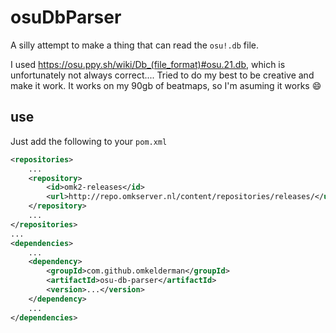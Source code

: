 # osuDbParser

A silly attempt to make a thing that can read the `osu!.db` file.

I used https://osu.ppy.sh/wiki/Db_(file_format)#osu.21.db, which is unfortunately not always correct.... Tried to do my best to be creative and make it work. It works on my 90gb of beatmaps, so I'm asuming it works :smile:

## use

Just add the following to your `pom.xml`

```xml
<repositories>
    ...
    <repository>
        <id>omk2-releases</id>
        <url>http://repo.omkserver.nl/content/repositories/releases/</url>
    </repository>
    ...
</repositories>
...
<dependencies>
    ...
    <dependency>
        <groupId>com.github.omkelderman</groupId>
        <artifactId>osu-db-parser</artifactId>
        <version>...</version>
    </dependency>
    ...
</dependencies>
```

